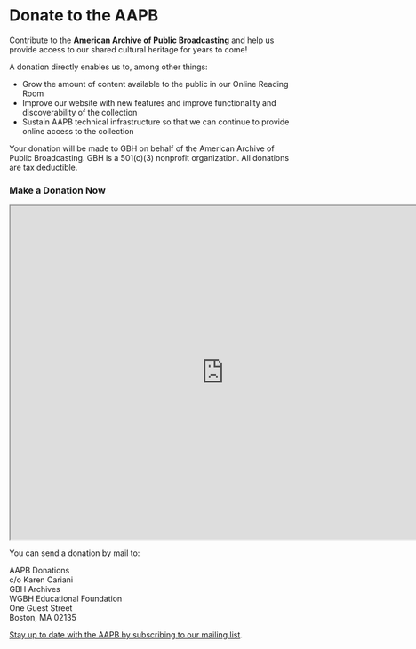 # Donate to the AAPB

Contribute to the **American Archive of Public Broadcasting** and help us provide access to our shared cultural heritage for years to come!

A donation directly enables us to, among other things:

-	Grow the amount of content available to the public in our Online Reading Room
-	Improve our website with new features and improve functionality and discoverability of the collection
-	Sustain AAPB technical infrastructure so that we can continue to provide online access to the collection

Your donation will be made to GBH on behalf of the American Archive of Public Broadcasting. GBH is a 501(c)(3) nonprofit organization. All donations are tax deductible.

### Make a Donation Now


<iframe src="https://api.payaconnect.com/hostedpaymentpage?id=11ed11cbc0e472f88991f69e&data=U2FsdGVkX18xMWVkMTFjYvG%2FHhQoxJRqLHpvIq5inyefByjtXuLrPjJNREmvcNOZWLZhsb%2FP5rk2OOsUjxwknw%3D%3D" style="height:600px;width:80vw;max-width:1100px;" title="Iframe Example"></iframe>



You can send a donation by mail to:

AAPB Donations<br/>
c/o Karen Cariani<br/>
GBH Archives<br/>
WGBH Educational Foundation<br/>
One Guest Street<br/>
Boston, MA 02135

[Stay up to date with the AAPB by subscribing to our mailing list](/about-the-american-archive/newsletter).
